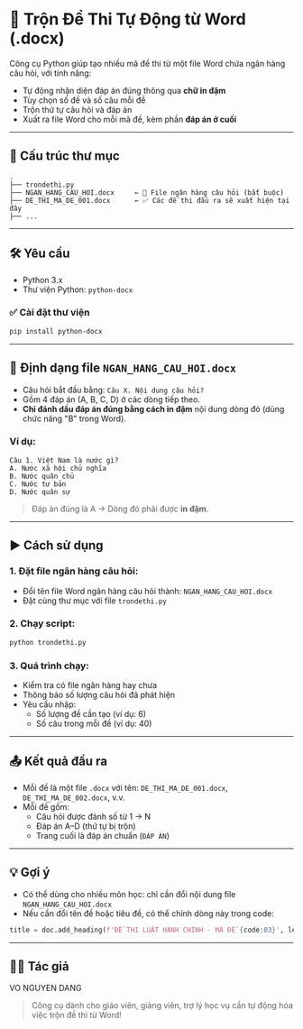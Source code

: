 # 📝 Trộn Đề Thi Tự Động từ Word (.docx)

Công cụ Python giúp tạo nhiều mã đề thi từ một file Word chứa ngân hàng câu hỏi, với tính năng:
- Tự động nhận diện đáp án đúng thông qua **chữ in đậm**
- Tùy chọn số đề và số câu mỗi đề
- Trộn thứ tự câu hỏi và đáp án
- Xuất ra file Word cho mỗi mã đề, kèm phần **đáp án ở cuối**

---

## 📁 Cấu trúc thư mục

```
.
├── trondethi.py
├── NGAN_HANG_CAU_HOI.docx     ← 📄 File ngân hàng câu hỏi (bắt buộc)
├── DE_THI_MA_DE_001.docx      ← ✅ Các đề thi đầu ra sẽ xuất hiện tại đây
├── ...
```

---

## 🛠 Yêu cầu

- Python 3.x
- Thư viện Python: `python-docx`

### ✅ Cài đặt thư viện

```bash
pip install python-docx
```

---

## 🧾 Định dạng file `NGAN_HANG_CAU_HOI.docx`

- Câu hỏi bắt đầu bằng: `Câu X. Nội dung câu hỏi?`
- Gồm 4 đáp án (A, B, C, D) ở các dòng tiếp theo.
- **Chỉ đánh dấu đáp án đúng bằng cách in đậm** nội dung dòng đó (dùng chức năng "B" trong Word).

### Ví dụ:

```
Câu 1. Việt Nam là nước gì?
A. Nước xã hội chủ nghĩa
B. Nước quân chủ
C. Nước tư bản
D. Nước quân sự
```

> Đáp án đúng là A → Dòng đó phải được **in đậm**.

---

## ▶️ Cách sử dụng

### 1. Đặt file ngân hàng câu hỏi:
- Đổi tên file Word ngân hàng câu hỏi thành: `NGAN_HANG_CAU_HOI.docx`
- Đặt cùng thư mục với file `trondethi.py`

### 2. Chạy script:
```bash
python trondethi.py
```

### 3. Quá trình chạy:
- Kiểm tra có file ngân hàng hay chưa
- Thông báo số lượng câu hỏi đã phát hiện
- Yêu cầu nhập:
  - Số lượng đề cần tạo (ví dụ: 6)
  - Số câu trong mỗi đề (ví dụ: 40)

---

## 📤 Kết quả đầu ra

- Mỗi đề là một file `.docx` với tên: `DE_THI_MA_DE_001.docx`, `DE_THI_MA_DE_002.docx`, v.v.
- Mỗi đề gồm:
  - Câu hỏi được đánh số từ 1 → N
  - Đáp án A–D (thứ tự bị trộn)
  - Trang cuối là đáp án chuẩn (`ĐÁP ÁN`)

---

## 💡 Gợi ý

- Có thể dùng cho nhiều môn học: chỉ cần đổi nội dung file `NGAN_HANG_CAU_HOI.docx`
- Nếu cần đổi tên đề hoặc tiêu đề, có thể chỉnh dòng này trong code:

```python
title = doc.add_heading(f'ĐỀ THI LUẬT HÀNH CHÍNH - MÃ ĐỀ {code:03}', level=1)
```

---

## 🧑‍💻 Tác giả
VO NGUYEN DANG
> Công cụ dành cho giáo viên, giảng viên, trợ lý học vụ cần tự động hóa việc trộn đề thi từ Word!
